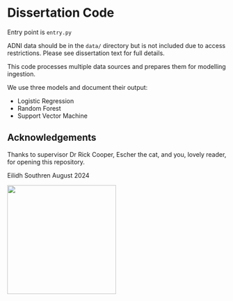 # Dissertation Code 

Entry point is `entry.py`

ADNI data should be in the `data/` directory but is not included due to access restrictions. Please see dissertation text for full details. 

This code processes multiple data sources and prepares them for modelling ingestion. 

We use three models and document their output:
- Logistic Regression
- Random Forest
- Support Vector Machine

## Acknowledgements

Thanks to supervisor Dr Rick Cooper, Escher the cat, and you, lovely reader, for opening this repository.

Eilidh Southren 
August 2024

<img src="https://github.com/user-attachments/assets/4decb4be-2baa-443e-95fb-1f2ea77c905f" width="250" />



